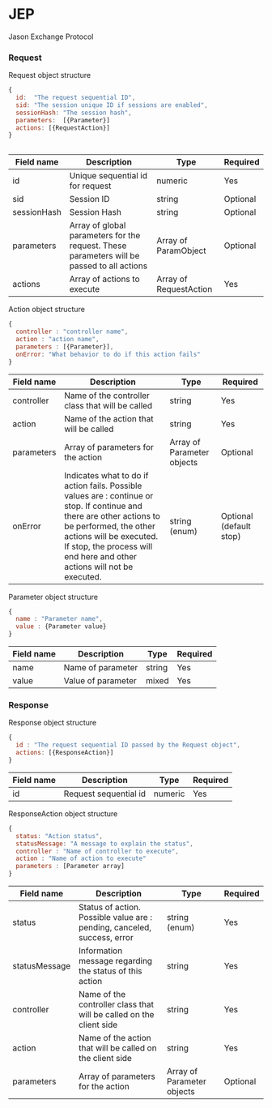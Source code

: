 # JEP
Jason Exchange Protocol

### Request

Request object structure 
```javascript
{
  id:  "The request sequential ID",
  sid: "The session unique ID if sessions are enabled",
  sessionHash: "The session hash",
  parameters:  [{Parameter}]
  actions: [{RequestAction}]
}



```

Field name | Description | Type | Required
---------- | ----------- | ---- | --------
id | Unique sequential id for request | numeric | Yes
sid | Session ID | string | Optional
sessionHash | Session Hash | string | Optional
parameters | Array of global parameters for the request. These parameters will be passed to all actions | Array of ParamObject | Optional
actions | Array of actions to execute | Array of RequestAction | Yes

Action object structure
```javascript
{
  controller : "controller name",
  action : "action name",
  parameters : [{Parameter}],
  onError: "What behavior to do if this action fails"
}

```

Field name | Description | Type | Required
---------- | ----------- | ---- | --------
controller | Name of the controller class that will be called | string | Yes
action | Name of the action that will be called | string | Yes
parameters | Array of parameters for the action | Array of Parameter objects | Optional
onError | Indicates what to do if action fails. Possible values are : continue or stop. If continue and there are other actions to be performed, the other actions will be executed. If stop, the process will end here and other actions will not be executed. | string (enum) | Optional (default stop) 

Parameter object structure
```javascript
{
  name : "Parameter name",
  value : {Parameter value}
}

```

Field name | Description | Type | Required
---------- | ----------- | ---- | --------
name | Name of parameter | string | Yes
value | Value of parameter | mixed | Yes

### Response

Response object structure

```javascript
{
  id : "The request sequential ID passed by the Request object",
  actions: [{ResponseAction}]
}

```
Field name | Description | Type | Required
---------- | ----------- | ---- | --------
id | Request sequential id | numeric | Yes

ResponseAction object structure

```javascript
{
  status: "Action status",
  statusMessage: "A message to explain the status",
  controller : "Name of controller to execute",
  action : "Name of action to execute"
  parameters : [Parameter array]
}

```

Field name | Description | Type | Required
---------- | ----------- | ---- | --------
status | Status of action. Possible value are : pending, canceled, success, error | string (enum) | Yes
statusMessage | Information message regarding the status of this action | string | Yes
controller | Name of the controller class that will be called on the client side | string | Yes
action | Name of the action that will be called on the client side | string | Yes
parameters | Array of parameters for the action | Array of Parameter objects | Optional
